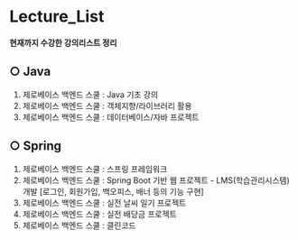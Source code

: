 # Lecture_List
**현재까지 수강한 강의리스트 정리**

## ○ Java
1. 제로베이스 백엔드 스쿨 : Java 기초 강의
2. 제로베이스 백엔드 스쿨 : 객체지향/라이브러리 활용
3. 제로베이스 백엔드 스쿨 : 데이터베이스/자바 프로젝트

## ○ Spring
1. 제로베이스 백엔드 스쿨 : 스프링 프레임워크
2. 제로베이스 백엔드 스쿨 : Spring Boot 기반 웹 프로젝트 - LMS(학습관리시스템)개발 [로그인, 회원가입, 백오피스, 배너 등의 기능 구현]
3. 제로베이스 백엔드 스쿨 : 실전 날씨 일기 프로젝트
4. 제로베이스 백엔드 스쿨 : 실전 배당금 프로젝트
5. 제로베이스 백엔드 스쿨 : 클린코드
